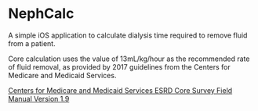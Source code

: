 # NephCalc

A simple iOS application to calculate dialysis time required to remove fluid from a patient. 

Core calculation uses the value of 13mL/kg/hour as the recommended rate of fluid removal, as provided by 2017 guidelines from the Centers for Medicare and Medicaid Services.

[Centers for Medicare and Medicaid Services ESRD Core Survey Field Manual Version 1.9](https://www.cms.gov/Medicare/Provider-Enrollment-and-certification/guidanceforlawsandregulations/dialysis.html)

